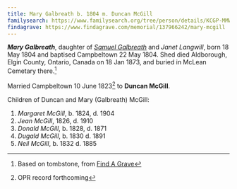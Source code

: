 ```yaml
---
title: Mary Galbreath b. 1804 m. Duncan McGill
familysearch: https://www.familysearch.org/tree/person/details/KCGP-MMW
findagrave: https://www.findagrave.com/memorial/137966242/mary-mcgill
---
```

***Mary Galbreath***, daughter of *[Samuel Galbreath](galbreath-samuel-1765.md)* and *Janet Langwill*, born 18 May 1804 and baptised Campbeltown 22 May 1804. Shed died Aldborough, Elgin County, Ontario, Canada on 18 Jan 1873, and buried in McLean Cemetary there.[^death]

Married Campbeltown 10 June 1823[^marriage] to **Duncan McGill**.

Children of Duncan and Mary (Galbreath) McGill:

1. *Margaret McGill*, b. 1824, d. 1904
2. *Jean McGill*, 1826, d. 1910
3. *Donald McGill*, b. 1828, d. 1871
4. *Dugald McGill*, b. 1830 d. 1891
5. *Neil McGill*, b. 1832 d. 1885

[^birth]: OPR record of baptism for [Mary Galbreath](/sources/opr-campbeltown-births.md#1804-05-22-mary-galbreath)

[^marriage]: OPR record forthcoming

[^death]: Based on tombstone, from [Find A Grave](https://www.findagrave.com/memorial/137966242/mary-mcgill)
